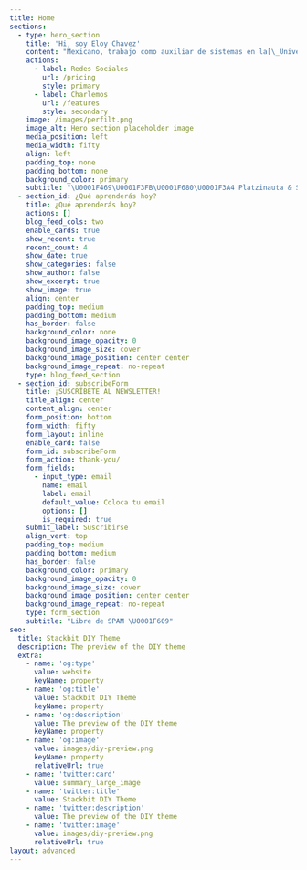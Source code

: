 ```yaml
---
title: Home
sections:
  - type: hero_section
    title: 'Hi, soy Eloy Chavez'
    content: "Mexicano, trabajo como auxiliar de sistemas en la[\_Universidad Continente Americano,](https://uca.edu.mx/)\_así como encargado de la plataforma classroom para el\_[Instituto Americano,](http://instituto-americano.edu.mx/)\_un apasionado de la enseñanza adoptando nuevas tecnologías para la enseñanza efectiva en línea.\n\n"
    actions:
      - label: Redes Sociales
        url: /pricing
        style: primary
      - label: Charlemos
        url: /features
        style: secondary
    image: /images/perfilt.png
    image_alt: Hero section placeholder image
    media_position: left
    media_width: fifty
    align: left
    padding_top: none
    padding_bottom: none
    background_color: primary
    subtitle: "\U0001F469\U0001F3FB‍\U0001F680\U0001F3A4 Platzinauta & Speaker en #PlatziConf 2021 | \U0001F453 MERN Apprentice | \U0001F4DA Nunca Paro de Aprender"
  - section_id: ¿Qué aprenderás hoy?
    title: ¿Qué aprenderás hoy?
    actions: []
    blog_feed_cols: two
    enable_cards: true
    show_recent: true
    recent_count: 4
    show_date: true
    show_categories: false
    show_author: false
    show_excerpt: true
    show_image: true
    align: center
    padding_top: medium
    padding_bottom: medium
    has_border: false
    background_color: none
    background_image_opacity: 0
    background_image_size: cover
    background_image_position: center center
    background_image_repeat: no-repeat
    type: blog_feed_section
  - section_id: subscribeForm
    title: ¡SUSCRÍBETE AL NEWSLETTER!
    title_align: center
    content_align: center
    form_position: bottom
    form_width: fifty
    form_layout: inline
    enable_card: false
    form_id: subscribeForm
    form_action: thank-you/
    form_fields:
      - input_type: email
        name: email
        label: email
        default_value: Coloca tu email
        options: []
        is_required: true
    submit_label: Suscribirse
    align_vert: top
    padding_top: medium
    padding_bottom: medium
    has_border: false
    background_color: primary
    background_image_opacity: 0
    background_image_size: cover
    background_image_position: center center
    background_image_repeat: no-repeat
    type: form_section
    subtitle: "Libre de SPAM \U0001F609"
seo:
  title: Stackbit DIY Theme
  description: The preview of the DIY theme
  extra:
    - name: 'og:type'
      value: website
      keyName: property
    - name: 'og:title'
      value: Stackbit DIY Theme
      keyName: property
    - name: 'og:description'
      value: The preview of the DIY theme
      keyName: property
    - name: 'og:image'
      value: images/diy-preview.png
      keyName: property
      relativeUrl: true
    - name: 'twitter:card'
      value: summary_large_image
    - name: 'twitter:title'
      value: Stackbit DIY Theme
    - name: 'twitter:description'
      value: The preview of the DIY theme
    - name: 'twitter:image'
      value: images/diy-preview.png
      relativeUrl: true
layout: advanced
---
```

